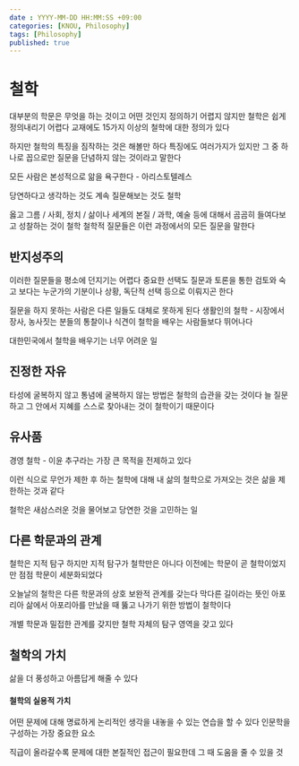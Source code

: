 ```yaml
---
date : YYYY-MM-DD HH:MM:SS +09:00
categories: [KNOU, Philosophy]
tags: [Philosophy]
published: true
---
```


# 철학
대부분의 학문은 무엇을 하는 것이고 어떤 것인지 정의하기 어렵지 않지만
철학은 쉽게 정의내리기 어렵다
교재에도 15가지 이상의 철학에 대한 정의가 있다

하지만 철학의 특징을 짐작하는 것은 해볼만 하다
특징에도 여러가지가 있지만
그 중 하나로 꼽으로만
질문을 단념하지 않는 것이라고 말한다

모든 사람은 본성적으로 앎을 욕구한다 - 아리스토텔레스

당연하다고 생각하는 것도 계속 질문해보는 것도 철학

옳고 그름 / 사회, 정치 / 삶이나 세계의 본질 / 과학, 예술
등에 대해서 곰곰히 들여다보고 성찰하는 것이 철학
철학적 질문들은 이런 과정에서의 모든 질문을 말한다


## 반지성주의 
이러한 질문들을 평소에 던지기는 어렵다
중요한 선택도 질문과 토론을 통한 검토와 숙고 보다는
누군가의 기분이나 상황, 독단적 선택 등으로 이뤄지곤 한다

질문을 하지 못하는 사람은 다른 일들도 대체로 못하게 된다
생활인의 철학 - 시장에서 장사, 농사짓는 분들의 통찰이나 식견이
철학을 배우는 사람들보다 뛰어나다

대한민국에서 철학을 배우기는 너무 어려운 일

## 진정한 자유
타성에 굴복하지 않고
통념에 굴복하지 않는 방법은
철학의 습관을 갖는 것이다
늘 질문하고 그 안에서 지혜를 스스로 찾아내는 것이 철학이기 때문이다

## 유사품
경영 철학 - 이윤 추구라는 가장 큰 목적을 전제하고 있다

이런 식으로 무언가 제한 후 하는 철학에 대해
내 삶의 철학으로 가져오는 것은 삶을 제한하는 것과 같다

철학은 새삼스러운 것을 물어보고 당연한 것을 고민하는 일

## 다른 학문과의 관계
철학은 지적 탐구
하지만 지적 탐구가 철학만은 아니다
이전에는 학문이 곧 철학이었지만
점점 학문이 세분화되었다

오늘날의 철학은 다른 학문과의 상호 보완적 관계를 갖는다
막다른 길이라는 뜻인 아포리아
삶에서 아포리아를 만났을 때 뚫고 나가기 위한 방법이 철학이다

개별 학문과 밀접한 관계를 갖지만
철학 자체의 탐구 영역을 갖고 있다

## 철학의 가치
삶을 더 풍성하고 아름답게 해줄 수 있다

#### 철학의 실용적 가치
어떤 문제에 대해 명료하게 논리적인 생각을 내놓을 수 있는 연습을 할 수 있다
인문학을 구성하는 가장 중요한 요소

직급이 올라갈수록 문제에 대한 본질적인 접근이 필요한데
그 때 도움을 줄 수 있을 것




